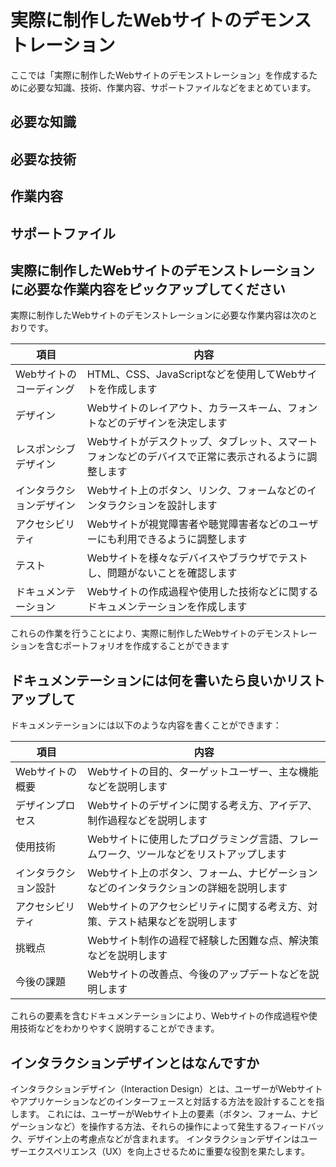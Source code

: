 # 実際に制作したWebサイトのデモンストレーション

ここでは「実際に制作したWebサイトのデモンストレーション」を作成するために必要な知識、技術、作業内容、サポートファイルなどをまとめています。


## 必要な知識


## 必要な技術

## 作業内容

## サポートファイル



## 実際に制作したWebサイトのデモンストレーションに必要な作業内容をピックアップしてください

実際に制作したWebサイトのデモンストレーションに必要な作業内容は次のとおりです。

| 項目 | 内容 |
| --- | --- |
| Webサイトのコーディング | HTML、CSS、JavaScriptなどを使用してWebサイトを作成します |
| デザイン | Webサイトのレイアウト、カラースキーム、フォントなどのデザインを決定します |
| レスポンシブデザイン | Webサイトがデスクトップ、タブレット、スマートフォンなどのデバイスで正常に表示されるように調整します |
| インタラクションデザイン | Webサイト上のボタン、リンク、フォームなどのインタラクションを設計します |
| アクセシビリティ | Webサイトが視覚障害者や聴覚障害者などのユーザーにも利用できるように調整します |
| テスト | Webサイトを様々なデバイスやブラウザでテストし、問題がないことを確認します |
| ドキュメンテーション | Webサイトの作成過程や使用した技術などに関するドキュメンテーションを作成します |

これらの作業を行うことにより、実際に制作したWebサイトのデモンストレーションを含むポートフォリオを作成することができます

## ドキュメンテーションには何を書いたら良いかリストアップして

ドキュメンテーションには以下のような内容を書くことができます：

| 項目 | 内容 |
| --- | --- |
| Webサイトの概要 | Webサイトの目的、ターゲットユーザー、主な機能などを説明します |
| デザインプロセス | Webサイトのデザインに関する考え方、アイデア、制作過程などを説明します |
| 使用技術 | Webサイトに使用したプログラミング言語、フレームワーク、ツールなどをリストアップします |
| インタラクション設計 | Webサイト上のボタン、フォーム、ナビゲーションなどのインタラクションの詳細を説明します |
| アクセシビリティ | Webサイトのアクセシビリティに関する考え方、対策、テスト結果などを説明します |
| 挑戦点 | Webサイト制作の過程で経験した困難な点、解決策などを説明します |
| 今後の課題 | Webサイトの改善点、今後のアップデートなどを説明します |

これらの要素を含むドキュメンテーションにより、Webサイトの作成過程や使用技術などをわかりやすく説明することができます。


## インタラクションデザインとはなんですか

インタラクションデザイン（Interaction Design）とは、ユーザーがWebサイトやアプリケーションなどのインターフェースと対話する方法を設計することを指します。
これには、ユーザーがWebサイト上の要素（ボタン、フォーム、ナビゲーションなど）を操作する方法、それらの操作によって発生するフィードバック、デザイン上の考慮点などが含まれます。
インタラクションデザインはユーザーエクスペリエンス（UX）を向上させるために重要な役割を果たします。